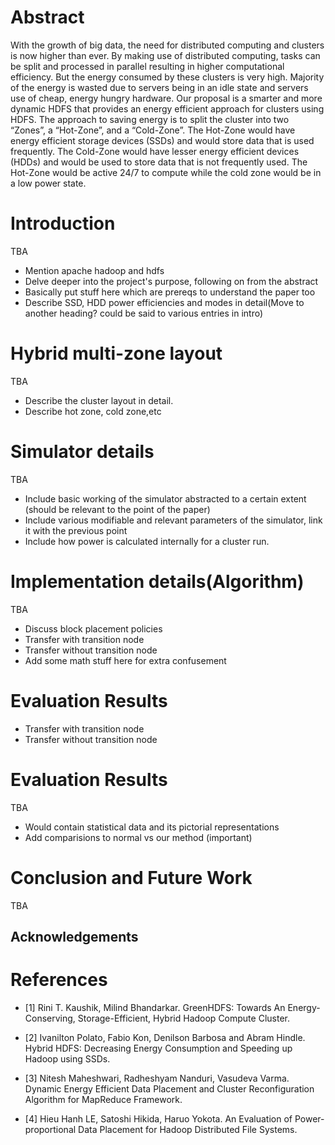 Abstract
=========

With the growth of big data, the need for distributed computing and clusters is now higher than ever. By making use of distributed computing, tasks can be split and processed in parallel resulting in higher computational efficiency. But the energy consumed by these clusters is very high. Majority of the energy is wasted due to servers being in an idle state and servers use of cheap, energy hungry hardware. Our proposal is a smarter and more dynamic HDFS that provides an energy efficient approach for clusters using HDFS.
The approach to saving energy is to split the cluster into two “Zones”, a “Hot-Zone”, and a “Cold-Zone”. The Hot-Zone would have energy efficient storage devices (SSDs) and would store data that is used frequently. The Cold-Zone would have lesser energy efficient devices (HDDs) and would be used to store data that is not frequently used. The Hot-Zone would be active 24/7 to compute while the cold zone would be in a low power state.


Introduction
=============

TBA

* Mention apache hadoop and hdfs
* Delve deeper into the project's purpose, following on from the abstract
* Basically put stuff here which are prereqs to understand the paper too
* Describe SSD, HDD power efficiencies and modes in detail(Move to another heading? could be said to various entries in intro)



Hybrid multi-zone layout
=========================

TBA

* Describe the cluster layout in detail.
* Describe hot zone, cold zone,etc


Simulator details
==================

TBA

* Include basic working of the simulator abstracted to a certain extent (should be relevant to the point of the paper)
* Include various modifiable and relevant parameters of the simulator, link it with the previous point
* Include how power is calculated internally for a cluster run.

Implementation details(Algorithm)
==================================

TBA

* Discuss block placement policies
* Transfer with transition node
* Transfer without transition node
* Add some math stuff here for extra confusement
  
Evaluation Results
==================

* Transfer with transition node
* Transfer without transition node

Evaluation Results
===================

TBA

* Would contain statistical data and its pictorial representations
* Add comparisions to normal vs our method (important)

Conclusion and Future Work
===========================

TBA

Acknowledgements
-----------------

References
===========

* [1] Rini T. Kaushik, Milind Bhandarkar. GreenHDFS: Towards An Energy-Conserving, Storage-Efficient, Hybrid Hadoop Compute Cluster.

* [2] Ivanilton Polato, Fabio Kon, Denilson Barbosa and Abram Hindle. Hybrid HDFS: Decreasing Energy Consumption and
Speeding up Hadoop using SSDs.

* [3] Nitesh Maheshwari, Radheshyam Nanduri, Vasudeva Varma. Dynamic Energy Efficient Data Placement and Cluster
Reconfiguration Algorithm for MapReduce Framework.

* [4] Hieu Hanh LE, Satoshi Hikida, Haruo Yokota. An Evaluation of Power-proportional Data Placement for
Hadoop Distributed File Systems.
